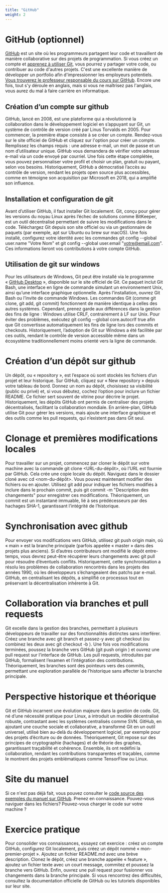 ```yaml
---
title: "GitHub"
weight: 2
---
```




# GitHub (optionnel)

<a href="https://github.com">GitHub</a> est un site où les programmeurs partagent leur code et travaillent de manière collaborative sur des projets de programmation. Si vous créez un compte et <a href="https://www.youtube.com/watch?v=hPfgekYUKgk">apprenez à utiliser Git</a>, vous pourrez y partager votre code, ou contribuer au code d'autres projets. C'est une excellente manière de développer un portfolio afin d'impressionner les employeurs potentiels. <a href="https://github.com/lemire">Vous  trouverez le professeur responsable du cours sur GitHub</a>. Encore une fois, tout s'y déroule en anglais, mais si vous ne maîtrisez pas l'anglais, vous aurez du mal à faire carrière en informatique.


## Création d’un compte sur github

GitHub, lancé en 2008, est une plateforme qui a révolutionné la collaboration dans le développement logiciel en s’appuyant sur Git, un système de contrôle de version créé par Linus Torvalds en 2005. Pour commencer, la première étape consiste à se créer un compte. Rendez-vous sur le site officiel de GitHub et cliquez sur l'option pour créer un compte. Remplissez les champs requis : une adresse e-mail, un mot de passe et un nom d’utilisateur unique. GitHub vous demandera de vérifier votre adresse e-mail via un code envoyé par courriel. Une fois cette étape complétée, vous pouvez personnaliser votre profil et choisir un plan, gratuit ou payant, selon vos besoins. Historiquement, GitHub a démocratisé l’accès au contrôle de version, rendant les projets open source plus accessibles, comme en témoigne son acquisition par Microsoft en 2018, qui a amplifié son influence.

## Installation et configuration de git

Avant d’utiliser GitHub, il faut installer Git localement. Git, conçu pour gérer les versions du noyau Linux après l’échec de solutions comme BitKeeper, est un outil décentralisé permettant de suivre les modifications dans le code. Téléchargez Git depuis son site officiel ou via un gestionnaire de paquets (par exemple, apt sur Ubuntu ou brew sur macOS). Une fois installé, configurez votre identité avec les commandes git config --global user.name "Votre Nom" et git config --global user.email "votre@email.com". Ces informations lieront vos contributions à votre compte GitHub. 

## Utilisation de git sur windows

Pour les utilisateurs de Windows, Git peut être installé via le programme «&nbsp;[GitHub Desktop](https://desktop.github.com/download/)&nbsp;», disponible sur le site officiel de Git. Ce paquet inclut Git Bash, une interface en ligne de commande simulant un environnement Unix, ainsi qu’une interface graphique optionnelle. Après l’installation, ouvrez Git Bash ou l’invite de commande Windows. Les commandes Git (comme git clone, git add, git commit) fonctionnent de manière identique à celles des autres systèmes. Cependant, prenez garde aux différences dans la gestion des fins de ligne : Windows utilise CRLF, contrairement à LF sur Unix. Pour éviter des problèmes, exécutez git config --global core.autocrlf true afin que Git convertisse automatiquement les fins de ligne lors des commits et checkouts. Historiquement, l’adoption de Git sur Windows a été facilitée par ces outils, rendant le contrôle de version accessible même dans un écosystème traditionnellement moins orienté vers la ligne de commande.

# Création d’un dépôt sur github

Un dépôt, ou «&nbsp;repository&nbsp;», est l’espace où sont stockés les fichiers d’un projet et leur historique. Sur GitHub, cliquez sur «&nbsp;New repository&nbsp;» depuis votre tableau de bord. Donnez un nom au dépôt, choisissez sa visibilité (public ou privé) et, si vous débutez, cochez l’option pour inclure un fichier README. Ce fichier sert souvent de vitrine pour décrire le projet. Historiquement, les dépôts GitHub ont permis de centraliser des projets décentralisés, facilitant la collaboration mondiale. En arrière-plan, GitHub utilise Git pour gérer les versions, mais ajoute une interface graphique et des outils comme les pull requests, qui n’existent pas dans Git seul.

# Clonage et premières modifications locales

Pour travailler sur un projet, commencez par cloner le dépôt sur votre machine avec la commande git clone <URL-du-dépôt>, où l’URL est fournie par GitHub. Cela crée une copie locale du dépôt. Naviguez dans le dossier cloné avec cd <nom-du-dépôt>. Vous pouvez maintenant modifier des fichiers ou en ajouter. Utilisez git add <fichier> pour indiquer les fichiers modifiés à inclure dans le prochain commit, puis git commit -m "Description des changements" pour enregistrer ces modifications. Théoriquement, un commit est un instantané immuable, lié à ses prédécesseurs par des hachages SHA-1, garantissant l’intégrité de l’historique.

# Synchronisation avec github

Pour envoyer vos modifications vers GitHub, utilisez git push origin main, où «&nbsp;main&nbsp;» est la branche principale (parfois appelée «&nbsp;master&nbsp;» dans des projets plus anciens). Si d’autres contributeurs ont modifié le dépôt entre-temps, vous devrez peut-être récupérer leurs changements avec git pull pour résoudre d’éventuels conflits. Historiquement, cette synchronisation a résolu les problèmes de collaboration rencontrés dans les projets des années 1990, où les développeurs s’échangeaient des patchs par e-mail. GitHub, en centralisant les dépôts, a simplifié ce processus tout en préservant la décentralisation inhérente à Git.

# Collaboration via branches et pull requests

Git excelle dans la gestion des branches, permettant à plusieurs développeurs de travailler sur des fonctionnalités distinctes sans interférer. Créez une branche avec git branch <nom-de-la-branche> et passez-y avec git checkout <nom-de-la-branche> (ou combinez les deux avec git checkout -b <nom-de-la-branche>). Une fois vos modifications terminées, poussez la branche vers GitHub (git push origin <nom-de-la-branche>) et ouvrez une pull request sur l’interface de GitHub. Les pull requests, introduites par GitHub, formalisent l’examen et l’intégration des contributions. Théoriquement, les branches sont des pointeurs vers des commits, permettant une exploration parallèle de l’historique sans affecter la branche principale.

# Perspective historique et théorique

Git et GitHub incarnent une évolution majeure dans la gestion de code. Git, né d’une nécessité pratique pour Linux, a introduit un modèle décentralisé robuste, contrastant avec les systèmes centralisés comme SVN. GitHub, en ajoutant une couche sociale et collaborative, a transformé Git en un outil universel, utilisé bien au-delà du développement logiciel, par exemple pour des projets d’écriture ou de données. Théoriquement, Git repose sur des principes de cryptographie (hachages) et de théorie des graphes, garantissant traçabilité et cohérence. Ensemble, ils ont redéfini la collaboration, rendant les contributions transparentes et traçables, comme le montrent des projets emblématiques comme TensorFlow ou Linux.


# Site du manuel


Si ce n'est pas déjà fait, vous pouvez consulter le [code source des exemples du manuel
sur GitHub](https://github.com/RobertGodin/JavaPasAPas). Prenez en connaissance. Pouvez-vous
naviguer dans les fichiers? Pouvez-vous charger le code sur votre machine&nbsp;?

# Exercice pratique

Pour consolider vos connaissances, essayez cet exercice : créez un compte GitHub, configurez Git localement, puis créez un dépôt nommé «&nbsp;mon-premier-projet&nbsp;». Ajoutez un fichier README.md avec une brève description. Clonez le dépôt, créez une branche appelée «&nbsp;feature&nbsp;», ajoutez un fichier texte avec un court message, commitez et poussez la branche vers GitHub. Enfin, ouvrez une pull request pour fusionner vos changements dans la branche principale. Si vous rencontrez des difficultés, consultez la documentation officielle de GitHub ou les tutoriels disponibles sur leur site.
